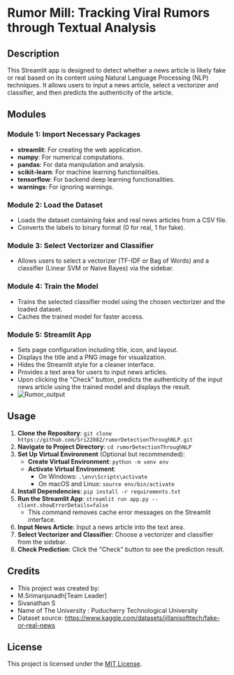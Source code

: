 # Rumor Mill: Tracking Viral Rumors through Textual Analysis

## Description

This Streamlit app is designed to detect whether a news article is likely fake or real based on its content using Natural Language Processing (NLP) techniques. It allows users to input a news article, select a vectorizer and classifier, and then predicts the authenticity of the article.

## Modules

### Module 1: Import Necessary Packages
- **streamlit**: For creating the web application.
- **numpy**: For numerical computations.
- **pandas**: For data manipulation and analysis.
- **scikit-learn**: For machine learning functionalities.
- **tensorflow**: For backend deep learning functionalities.
- **warnings**: For ignoring warnings.

### Module 2: Load the Dataset
- Loads the dataset containing fake and real news articles from a CSV file.
- Converts the labels to binary format (0 for real, 1 for fake).

### Module 3: Select Vectorizer and Classifier
- Allows users to select a vectorizer (TF-IDF or Bag of Words) and a classifier (Linear SVM or Naive Bayes) via the sidebar.

### Module 4: Train the Model
- Trains the selected classifier model using the chosen vectorizer and the loaded dataset.
- Caches the trained model for faster access.

### Module 5: Streamlit App
- Sets page configuration including title, icon, and layout.
- Displays the title and a PNG image for visualization.
- Hides the Streamlit style for a cleaner interface.
- Provides a text area for users to input news articles.
- Upon clicking the "Check" button, predicts the authenticity of the input news article using the trained model and displays the result.
- ![Rumor_output](https://github.com/Sri22082/rumorDetectionThroughNLP/assets/92198693/ab1e89a9-bca8-46e2-a3ae-98007c07d2ba)


## Usage

1. **Clone the Repository**: `git clone https://github.com/Sri22082/rumorDetectionThroughNLP.git`
2. **Navigate to Project Directory**: `cd rumorDetectionThroughNLP`
3. **Set Up Virtual Environment** (Optional but recommended):
   - **Create Virtual Environment**: `python -m venv env`
   - **Activate Virtual Environment**: 
     - On Windows: `.\env\Scripts\activate`
     - On macOS and Linux: `source env/bin/activate`
4. **Install Dependencies**: `pip install -r requirements.txt`
5. **Run the Streamlit App**: `streamlit run app.py --client.showErrorDetails=false`
   - This command removes cache error messages on the Streamlit interface.
6. **Input News Article**: Input a news article into the text area.
7. **Select Vectorizer and Classifier**: Choose a vectorizer and classifier from the sidebar.
8. **Check Prediction**: Click the "Check" button to see the prediction result.

## Credits

- This project was created by:
-  M.Srimanjunadh[Team Leader]
-  Sivanathan S
-  Name of The University : Puducherry Technological University
- Dataset source: https://www.kaggle.com/datasets/jillanisofttech/fake-or-real-news

## License

This project is licensed under the [MIT License](LICENSE).

